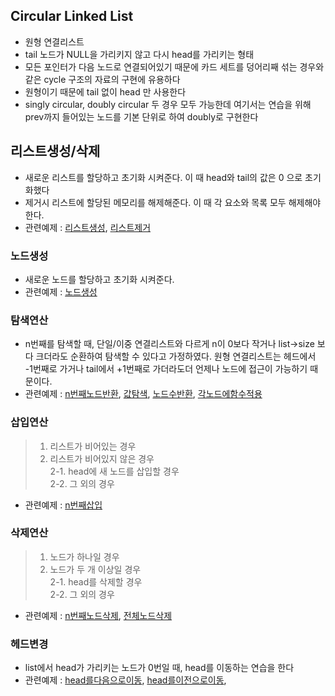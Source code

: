 ## Circular Linked List
- 원형 연결리스트
- tail 노드가 NULL을 가리키지 않고 다시 head를 가리키는 형태
- 모든 포인터가 다음 노드로 연결되어있기 때문에 카드 세트를 덩어리째 섞는 경우와 같은 cycle 구조의 자료의 구현에 유용하다
- 원형이기 때문에 tail 없이 head 만 사용한다
- singly circular, doubly circular 두 경우 모두 가능한데 여기서는 연습을 위해 prev까지 들어있는 노드를 기본 단위로 하여 doubly로 구현한다

## 리스트생성/삭제
- 새로운 리스트를 할당하고 초기화 시켜준다. 이 때 head와 tail의 값은 0 으로 초기화했다
- 제거시 리스트에 할당된 메모리를 해제해준다. 이 때 각 요소와 목록 모두 해제해야 한다.
- 관련예제 : [리스트생성](./list_init), [리스트제거](./free_list.c)

### 노드생성
- 새로운 노드를 할당하고 초기화 시켜준다. 
- 관련예제 : [노드생성](./create_elem.c)

### 탐색연산
- n번째를 탐색할 때, 단일/이중 연결리스트와 다르게 n이 0보다 작거나 list->size 보다 크더라도 순환하여 탐색할 수 있다고 가정하였다. 원형 연결리스트는 헤드에서 -1번째로 가거나 tail에서 +1번째로 가더라도더 언제나 노드에 접근이 가능하기 때문이다.
- 관련예제 : [n번째노드반환](./list_get.c), [값탐색](list_find.c), [노드수반환](./list_size.c), [각노드에함수적용](./list_foreach)

### 삽입연산
> 1. 리스트가 비어있는 경우
> 2. 리스트가 비어있지 않은 경우 <br>
>  2-1. head에 새 노드를 삽입할 경우<br>
>  2-2. 그 외의 경우
- 관련예제 : [n번째삽입](./list_add.c)

### 삭제연산
> 1. 노드가 하나일 경우
> 2. 노드가 두 개 이상일 경우<br>
>  2-1. head를 삭제할 경우<br>
>  2-2. 그 외의 경우
- 관련예제 : [n번째노드삭제](./list_remove.c), [전체노드삭제](./list_clear.c)

### 헤드변경
- list에서 head가 가리키는 노드가 0번일 때, head를 이동하는 연습을 한다
- 관련예제 : [head를다음으로이동](./list_move_head_to_next), [head를이전으로이동](./list_move_head_to_next),  

